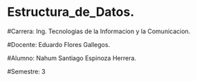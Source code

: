 # Estructura_de_Datos.

#Carrera: Ing. Tecnologias de la Informacion y la Comunicacion.

#Docente: Eduardo Flores Gallegos.

#Alumno: Nahum Santiago Espinoza Herrera.

#Semestre: 3
